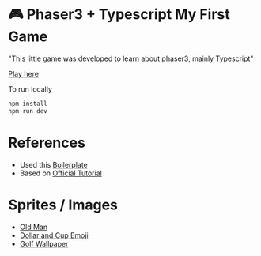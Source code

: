 # 🎮 Phaser3 + Typescript My First Game

"This little game was developed to learn about phaser3, mainly Typescript"

[Play here](http://leoddias.github.io/phaser3-first-game)


To run locally
```bash
npm install
npm run dev
```

# References

- Used this [Boilerplate](https://github.com/leoddias/phaser3-typescript-boilerplate)
- Based on [Official Tutorial](http://phaser.io/tutorials/making-your-first-phaser-3-game)


# Sprites / Images
- [Old Man](https://www.deviantart.com/kamuipsyus/art/LOZ-Sprite-Old-Man-Robe-433458612)
- [Dollar and Cup Emoji](https://emojipedia.org/apple/)
- [Golf Wallpaper](http://wallpaperswide.com/golf_course-wallpapers.html)

